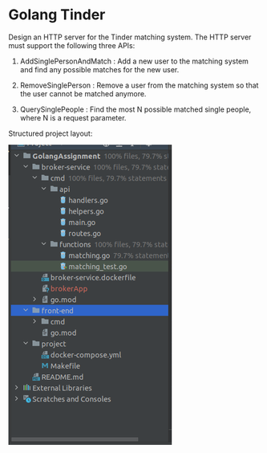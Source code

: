 # Golang Tinder

Design an HTTP server for the Tinder matching system. The HTTP server must support the
following three APIs:

1. AddSinglePersonAndMatch : Add a new user to the matching system and find any
possible matches for the new user.

2. RemoveSinglePerson : Remove a user from the matching system so that the user
cannot be matched anymore.

3. QuerySinglePeople : Find the most N possible matched single people, where N is a
request parameter.

Structured project layout:

![Screenshot from 2024-03-08 09-36-05.png](photos%2FScreenshot%20from%202024-03-08%2009-36-05.png)